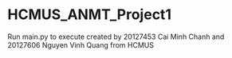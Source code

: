 # HCMUS_ANMT_Project1
Run main.py to execute 
created by 20127453 Cai Minh Chanh and 20127606 Nguyen Vinh Quang from HCMUS
